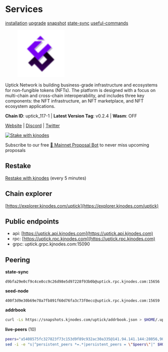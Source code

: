 # Services

[installation](./installation/ "mention") [upgrade](./upgrade/ "mention") [snapshot](./snapshot/ "mention") [state-sync](./state-sync/ "mention") [useful-commands](./useful-commands/ "mention")

<figure><img src="https://raw.githubusercontent.com/kj89/cosmos-images/main/logos/uptick.png" width="150" alt=""><figcaption></figcaption></figure>

Uptick Network is building business-grade infrastructure and  ecosystems for non-fungible tokens (NFTs). The platform is  designed with a focus on multi-chain and cross-chain interoperability,  and includes three key components: the NFT infrastructure, an NFT  marketplace, and NFT ecosystem applications.

**Chain ID**: uptick_117-1 | **Latest Version Tag**: v0.2.4 | **Wasm**: OFF

[Website](https://uptick.network) | [Discord](https://discord.gg/UzeHS7fu5H) | [Twitter](https://twitter.com/uptickproject)

[![Stake with kjnodes](https://i.ibb.co/cr44Q8j/button-stake-with-kjnodes.png)](https://restake.app/uptick/uptickvaloper1jqpaf0vgzlxvjx5meq8huweuv2nguqe20seefq)

Subscribe to our free [🤖 Mainnet Proposal Bot](https://t.me/kjnodes_proposal_bot) to never miss upcoming proposals

## Restake

[Restake with kjnodes](https://restake.app/uptick/uptickvaloper1jqpaf0vgzlxvjx5meq8huweuv2nguqe20seefq) (every 5 minutes)
## Chain explorer
[https://explorer.kjnodes.com/uptick](https://explorer.kjnodes.com/uptick)

## Public endpoints

* api: [https://uptick.api.kjnodes.com](https://uptick.api.kjnodes.com)
* rpc: [https://uptick.rpc.kjnodes.com](https://uptick.rpc.kjnodes.com)
* grpc: uptick.grpc.kjnodes.com:15090

## Peering

**state-sync**

```text
d9bfa29e0cf9c4ce0cc9c26d98e5d97228f93b0b@uptick.rpc.kjnodes.com:15656
```

**seed-node**

```text
400f3d9e30b69e78a7fb891f60d76fa3c73f0ecc@uptick.rpc.kjnodes.com:15659
```

**addrbook**
```bash
curl -Ls https://snapshots.kjnodes.com/uptick/addrbook.json > $HOME/.uptickd/config/addrbook.json
```

**live-peers** (10)
```bash
peers="a5408575fc327823f73c153d9f89c932ac30a335@141.94.141.144:28056,90c0c03d27e5b4354bffb709d28340f2657ca1c7@138.201.121.185:26679,ea83a93c2878af90d034138fc5026218fb89d0d2@69.197.19.36:21656,8ecd3260a19d2b112f6a84e0c091640744ec40c5@185.165.241.20:26656,34d86f3a8dfce7d8b615563c587433c65792f104@185.219.142.221:15656,8e924a598a06e29c9f84a0d68b6149f1524c1819@57.128.109.11:26656,81ccbba5cba98cf89bcca74f271380b53afed4c4@154.26.130.207:27656,ee045c74c0678f1122650a3a5223923977cae1b3@65.109.93.152:30656,632c2362378546ab77883077861f38405c378d06@104.194.8.68:60556,d9bfa29e0cf9c4ce0cc9c26d98e5d97228f93b0b@65.109.88.38:15656"
sed -i -e "s|^persistent_peers *=.*|persistent_peers = \"$peers\"|" $HOME/.uptickd/config/config.toml
```
